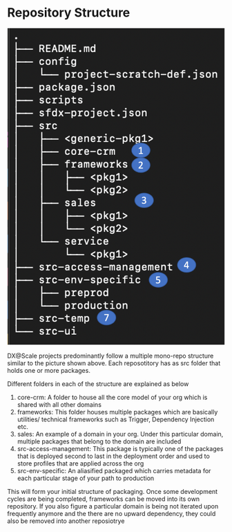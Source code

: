 # Repository Structure

![Repository Structure](../.gitbook/assets/repostructure.png)

DX@Scale projects predominantly follow a multiple mono-repo structure similar to the picture shown above.  Each reposotitory has as src folder that holds one or more packages.

Different folders in each of the structure are explained as below

1. core-crm:  A folder to house all the core model of your org which is shared with all other domains
2. frameworks: This folder houses multiple packages which are basically utilities/ technical frameworks  such as Trigger, Dependency Injection etc.
3. sales:  An example of a domain in your org. Under this particular domain, multiple packages that belong to the domain are included
4. src-access-management:  This package is typically one of the packages that is deployed second to last in the deployment order and used to store profiles that are applied across the org
5. src-env-specific: An aliasified packaged  which carries metadata for each particular stage of your path to production 

This will form your initial structure of packaging. Once some development cycles are being completed,  frameworks can be moved into its own repository.  If you also figure a particular domain is being not iterated upon frequently anymore and the there are no upward dependency, they could also be removed into  another reposiotrye

